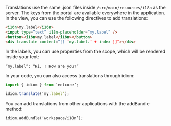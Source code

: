 Translations use the same .json files inside `/src/main/resources/i18n` as the server. The keys from the portal are available everywhere in the application. In the view, you can use the following directives to add translations:

``` html
<i18n>my.label</i18n>
<input type=”text” i18n-placeholder=”my.label” />
<button><i18n>my.label</i18n></button>
<div translate content=”[[ ‘my.label.’ + index ]]”></div>
```

In the labels, you can use properties from the scope, which will be rendered inside your text:

`“my.label”: “Hi, ! How are you?”`

In your code, you can also access translations through idiom:

``` typescript
import { idiom } from ‘entcore’;

idiom.translate(‘my.label’);
```

You can add translations from other applications with the addBundle method:

`idiom.addBundle(‘workspace/i18n’);`
